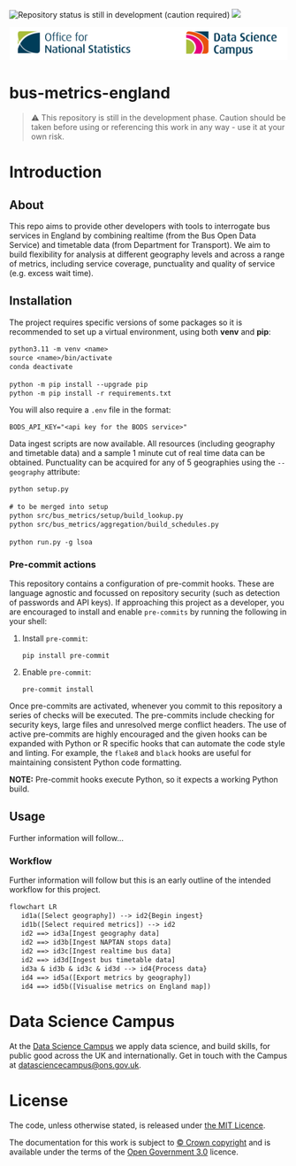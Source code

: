 <!--- Badges start --->
<img src="https://img.shields.io/badge/repo%20status-in%20development%20(caution)-red" alt="Repository status is still in development (caution required)"/> <a href="https://codecov.io/gh/datasciencecampus/bus-metrics-england" > <img src="https://codecov.io/gh/datasciencecampus/bus-metrics-england/branch/dev/graph/badge.svg?token=hnkFyxDgV7"/></a>
<!--- Badges end --->

<img src="https://github.com/datasciencecampus/awesome-campus/blob/master/ons_dsc_logo.png">

# bus-metrics-england

> :warning: This repository is still in the development phase. Caution should be taken before using or referencing this work in any way - use it at your own risk.

# Introduction
## About
This repo aims to provide other developers with tools to interrogate bus services in England by combining realtime (from the Bus Open Data Service) and timetable data (from Department for Transport). We aim to build flexibility for analysis at different geography levels and across a range of metrics, including service coverage, punctuality and quality of service (e.g. excess wait time).

## Installation
The project requires specific versions of some packages so it is recommended to set up a virtual environment, using both **venv** and **pip**:

```shell
python3.11 -m venv <name>
source <name>/bin/activate
conda deactivate

python -m pip install --upgrade pip
python -m pip install -r requirements.txt
```

You will also require a `.env` file in the format:

```shell
BODS_API_KEY="<api key for the BODS service>"
```

Data ingest scripts are now available. All resources (including geography and timetable data) and a sample 1 minute cut of real time data can be obtained. Punctuality can be acquired for any of 5 geographies using the `--geography` attribute:

```shell
python setup.py

# to be merged into setup
python src/bus_metrics/setup/build_lookup.py
python src/bus_metrics/aggregation/build_schedules.py

python run.py -g lsoa
```

### Pre-commit actions
This repository contains a configuration of pre-commit hooks. These are language agnostic and focussed on repository security (such as detection of passwords and API keys). If approaching this project as a developer, you are encouraged to install and enable `pre-commits` by running the following in your shell:
   1. Install `pre-commit`:

      ```
      pip install pre-commit
      ```
   2. Enable `pre-commit`:

      ```
      pre-commit install
      ```
Once pre-commits are activated, whenever you commit to this repository a series of checks will be executed. The pre-commits include checking for security keys, large files and unresolved merge conflict headers. The use of active pre-commits are highly encouraged and the given hooks can be expanded with Python or R specific hooks that can automate the code style and linting. For example, the `flake8` and `black` hooks are useful for maintaining consistent Python code formatting.

**NOTE:** Pre-commit hooks execute Python, so it expects a working Python build.

## Usage
Further information will follow...

### Workflow
Further information will follow but this is an early outline of the intended workflow for this project.

```mermaid
flowchart LR
   id1a([Select geography]) --> id2{Begin ingest}
   id1b([Select required metrics]) --> id2
   id2 ==> id3a[Ingest geography data]
   id2 ==> id3b[Ingest NAPTAN stops data]
   id2 ==> id3c[Ingest realtime bus data]
   id2 ==> id3d[Ingest bus timetable data]
   id3a & id3b & id3c & id3d --> id4{Process data}
   id4 ==> id5a([Export metrics by geography])
   id4 ==> id5b([Visualise metrics on England map])

```


# Data Science Campus
At the [Data Science Campus](https://datasciencecampus.ons.gov.uk/about-us/) we apply data science, and build skills, for public good across the UK and internationally. Get in touch with the Campus at [datasciencecampus@ons.gov.uk](datasciencecampus@ons.gov.uk).

# License

<!-- Unless stated otherwise, the codebase is released under [the MIT Licence][mit]. -->

The code, unless otherwise stated, is released under [the MIT Licence][mit].

The documentation for this work is subject to [© Crown copyright][copyright] and is available under the terms of the [Open Government 3.0][ogl] licence.

[mit]: LICENCE
[copyright]: http://www.nationalarchives.gov.uk/information-management/re-using-public-sector-information/uk-government-licensing-framework/crown-copyright/
[ogl]: http://www.nationalarchives.gov.uk/doc/open-government-licence/version/3/
